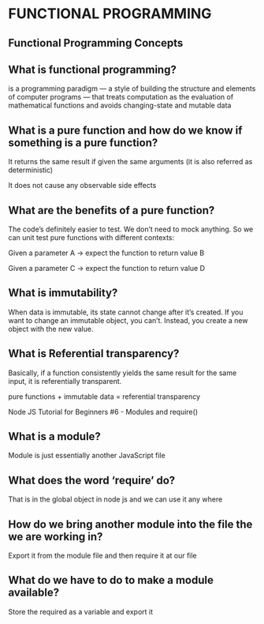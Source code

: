 # FUNCTIONAL PROGRAMMING

## Functional Programming Concepts

## What is functional programming?

 is a programming paradigm — a style of building the structure and elements of computer programs — that treats computation as the evaluation of mathematical functions and avoids changing-state and mutable data

## What is a pure function and how do we know if something is a pure function?

It returns the same result if given the same arguments (it is also referred as deterministic)

It does not cause any observable side effects

## What are the benefits of a pure function?

The code’s definitely easier to test. We don’t need to mock anything. So we can unit test pure functions with different contexts:

Given a parameter A → expect the function to return value B

Given a parameter C → expect the function to return value D

## What is immutability?

When data is immutable, its state cannot change after it’s created. If you want to change an immutable object, you can’t. Instead, you create a new object with the new value.

## What is Referential transparency?

Basically, if a function consistently yields the same result for the same input, it is referentially transparent.

pure functions + immutable data = referential transparency

Node JS Tutorial for Beginners #6 - Modules and require()

## What is a module?

Module is just essentially another JavaScript file

## What does the word ‘require’ do?

That is in the global object in node js and we can use it any where

## How do we bring another module into the file the we are working in?

Export it from the module file and then require it at our file

## What do we have to do to make a module available?

Store the required as a variable and export it
